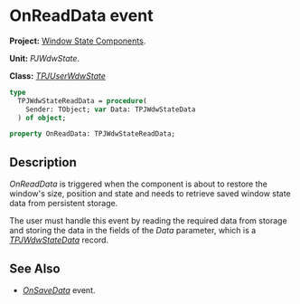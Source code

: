 # OnReadData event

**Project:** [Window State Components](../API.md).

**Unit:** _PJWdwState_.

**Class:** _[TPJUserWdwState](./TPJUserWdwState.md)_

```pascal
type
  TPJWdwStateReadData = procedure(
    Sender: TObject; var Data: TPJWdwStateData
  ) of object;

property OnReadData: TPJWdwStateReadData;
```

## Description

_OnReadData_ is triggered when the component is about to restore the window's size, position and state and needs to retrieve saved window state data from persistent storage.

The user must handle this event by reading the required data from storage and storing the data in the fields of the _Data_ parameter, which is a _[TPJWdwStateData](./TPJWdwStateData.md)_ record.

## See Also

* _[OnSaveData](./TPJUserWdwState-OnSaveData.md)_ event.
